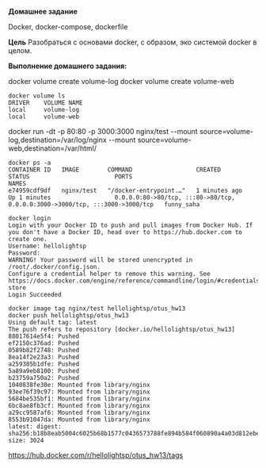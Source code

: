 **Домашнее задание**

Docker, docker-compose, dockerfile

**Цель**
Разобраться с основами docker, с образом, эко системой docker в целом.


**Выполнение домашнего задания:**


docker volume create volume-log
docker volume create volume-web
```
docker volume ls
DRIVER    VOLUME NAME
local     volume-log
local     volume-web
```
docker run -dt -p 80:80 -p 3000:3000 nginx/test --mount source=volume-log,destination=/var/log/nginx --mount source=volume-web,destination=/var/html/
```
docker ps -a
CONTAINER ID   IMAGE        COMMAND                  CREATED          STATUS                        PORTS                                                                          NAMES
e74959cdf9df   nginx/test   "/docker-entrypoint.…"   1 minutes ago    Up 1 minutes                  0.0.0.0:80->80/tcp, :::80->80/tcp, 0.0.0.0:3000->3000/tcp, :::3000->3000/tcp   funny_saha
```
```
docker login
Login with your Docker ID to push and pull images from Docker Hub. If you don't have a Docker ID, head over to https://hub.docker.com to create one.
Username: hellolightsp
Password: 
WARNING! Your password will be stored unencrypted in /root/.docker/config.json.
Configure a credential helper to remove this warning. See
https://docs.docker.com/engine/reference/commandline/login/#credentials-store
Login Succeeded

docker image tag nginx/test hellolightsp/otus_hw13
docker push hellolightsp/otus_hw13
Using default tag: latest
The push refers to repository [docker.io/hellolightsp/otus_hw13]
88017614e5f4: Pushed 
ef2150c376ad: Pushed 
0589b82f2748: Pushed 
8ea14f2e23a3: Pushed 
a259385b1dfe: Pushed 
5a89a9eb8100: Pushed 
b23759a750a2: Pushed 
1040838fe30e: Mounted from library/nginx 
93ee76f39c97: Mounted from library/nginx 
5684be535bf1: Mounted from library/nginx 
6bc8ae8fb3cf: Mounted from library/nginx 
a29cc9587af6: Mounted from library/nginx 
8553b91047da: Mounted from library/nginx 
latest: digest: sha256:b18b8eab5004c6025b68b1577c0436573788fe894b584f060890a4a03d812ebe size: 3024
```
https://hub.docker.com/r/hellolightsp/otus_hw13/tags
